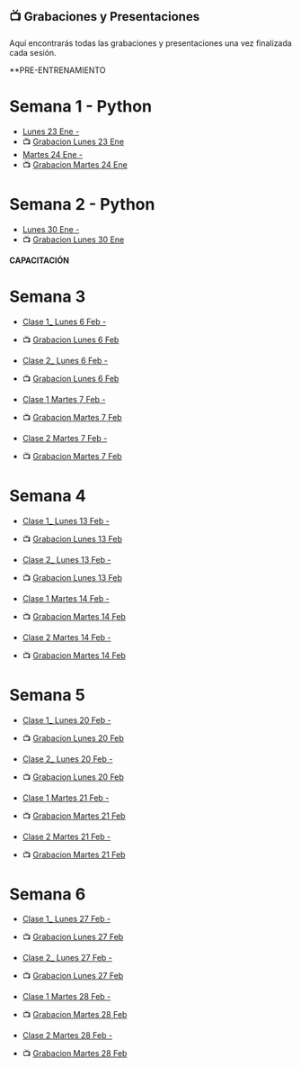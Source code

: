 ## 📺 Grabaciones y Presentaciones
Aquí encontrarás todas las grabaciones y presentaciones una vez finalizada cada sesión.

**PRE-ENTRENAMIENTO
# Semana 1 - Python
- [Lunes 23 Ene - ]()
- 📺 [Grabacion Lunes 23 Ene]()
- [Martes 24 Ene - ]()
- 📺 [Grabacion Martes 24 Ene]()

# Semana 2 - Python
- [Lunes 30 Ene - ]()
- 📺 [Grabacion Lunes 30 Ene]()

**CAPACITACIÓN**
# Semana 3
- [Clase 1_ Lunes 6 Feb - ]()
- 📺 [Grabacion Lunes 6 Feb]()
- [Clase 2_ Lunes 6 Feb - ]()
- 📺 [Grabacion Lunes 6 Feb]()

- [Clase 1 Martes 7 Feb - ]()
- 📺 [Grabacion Martes 7 Feb]()
- [Clase 2 Martes 7 Feb - ]()
- 📺 [Grabacion Martes 7 Feb]()

# Semana 4
- [Clase 1_ Lunes 13 Feb - ]()
- 📺 [Grabacion Lunes 13 Feb]()
- [Clase 2_ Lunes 13 Feb - ]()
- 📺 [Grabacion Lunes 13 Feb]()

- [Clase 1 Martes 14 Feb - ]()
- 📺 [Grabacion Martes 14 Feb]()
- [Clase 2 Martes 14 Feb - ]()
- 📺 [Grabacion Martes 14 Feb]()

# Semana 5
- [Clase 1_ Lunes 20 Feb - ]()
- 📺 [Grabacion Lunes 20 Feb]()
- [Clase 2_ Lunes 20 Feb - ]()
- 📺 [Grabacion Lunes 20 Feb]()

- [Clase 1 Martes 21 Feb - ]()
- 📺 [Grabacion Martes 21 Feb]()
- [Clase 2 Martes 21 Feb - ]()
- 📺 [Grabacion Martes 21 Feb]()

# Semana 6
- [Clase 1_ Lunes 27 Feb - ]()
- 📺 [Grabacion Lunes 27 Feb]()
- [Clase 2_ Lunes 27 Feb - ]()
- 📺 [Grabacion Lunes 27 Feb]()

- [Clase 1 Martes 28 Feb - ]()
- 📺 [Grabacion Martes 28 Feb]()
- [Clase 2 Martes 28 Feb - ]()
- 📺 [Grabacion Martes 28 Feb]()


